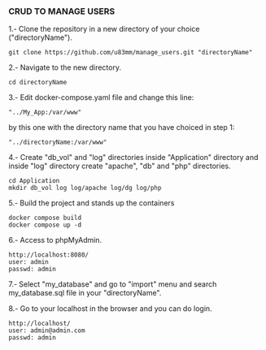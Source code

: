 ### CRUD TO MANAGE USERS
1.- Clone the repository in a new directory of your choice ("directoryName").
```
git clone https://github.com/u83mm/manage_users.git "directoryName"
```

2.- Navigate to the new directory.
```
cd directoryName
```
3.- Edit docker-compose.yaml file and change this line:
```
"../My_App:/var/www"
```
by this one with the directory name that you have choiced in step 1:
```
"../directoryName:/var/www"
```
4.- Create "db_vol" and "log" directories inside "Application" directory and inside "log" directory create "apache", "db" and "php" directories.
```
cd Application
mkdir db_vol log log/apache log/dg log/php
```
5.- Build the project and stands up the containers
```
docker compose build
docker compose up -d
```
6.- Access to phpMyAdmin.
```
http://localhost:8080/
user: admin
passwd: admin
```
7.- Select "my_database" and go to "import" menu and search my_database.sql file in your "directoryName".

8.- Go to your localhost in the browser and you can do login.
```
http://localhost/
user: admin@admin.com
passwd: admin
```

